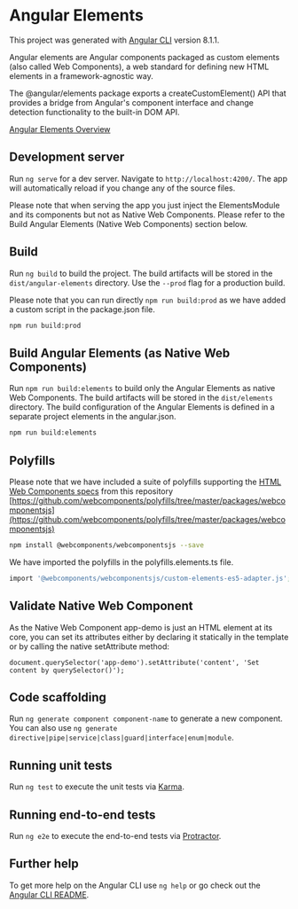 # Angular Elements

This project was generated with [Angular CLI](https://github.com/angular/angular-cli) version 8.1.1.

Angular elements are Angular components packaged as custom elements (also called Web Components), a web standard for defining new HTML elements in a framework-agnostic way.

The @angular/elements package exports a createCustomElement() API that provides a bridge from Angular's component interface and change detection functionality to the built-in DOM API.

[Angular Elements Overview](https://angular.io/guide/elements)

## Development server

Run `ng serve` for a dev server. Navigate to `http://localhost:4200/`. The app will automatically reload if you change any of the source files.

Please note that when serving the app you just inject the ElementsModule and its components but not as Native Web Components. Please refer to the Build Angular Elements (Native Web Components) section below.

## Build

Run `ng build` to build the project. The build artifacts will be stored in the `dist/angular-elements` directory. Use the `--prod` flag for a production build.

Please note that you can run directly `npm run build:prod` as we have added a custom script in the package.json file.
```bash
npm run build:prod
```

## Build Angular Elements (as Native Web Components)

Run `npm run build:elements` to build only the Angular Elements as native Web Components. The build artifacts will be stored in the `dist/elements` directory.
The build configuration of the Angular Elements is defined in a separate project elements in the angular.json.

```bash
npm run build:elements
```

## Polyfills

Please note that we have included a suite of polyfills supporting the [HTML Web Components specs](http://webcomponents.org/polyfills/) from this repository [https://github.com/webcomponents/polyfills/tree/master/packages/webcomponentsjs](https://github.com/webcomponents/polyfills/tree/master/packages/webcomponentsjs)

```bash
npm install @webcomponents/webcomponentsjs --save
```

We have imported the polyfills in the polyfills.elements.ts file.
```bash
import '@webcomponents/webcomponentsjs/custom-elements-es5-adapter.js';
```

## Validate Native Web Component

As the Native Web Component app-demo is just an HTML element at its core, you can set its attributes either by declaring it statically in the template or by calling the native setAttribute method:

`document.querySelector('app-demo').setAttribute('content', 'Set content by querySelector()');` 

## Code scaffolding

Run `ng generate component component-name` to generate a new component. You can also use `ng generate directive|pipe|service|class|guard|interface|enum|module`.

## Running unit tests

Run `ng test` to execute the unit tests via [Karma](https://karma-runner.github.io).

## Running end-to-end tests

Run `ng e2e` to execute the end-to-end tests via [Protractor](http://www.protractortest.org/).

## Further help

To get more help on the Angular CLI use `ng help` or go check out the [Angular CLI README](https://github.com/angular/angular-cli/blob/master/README.md).
